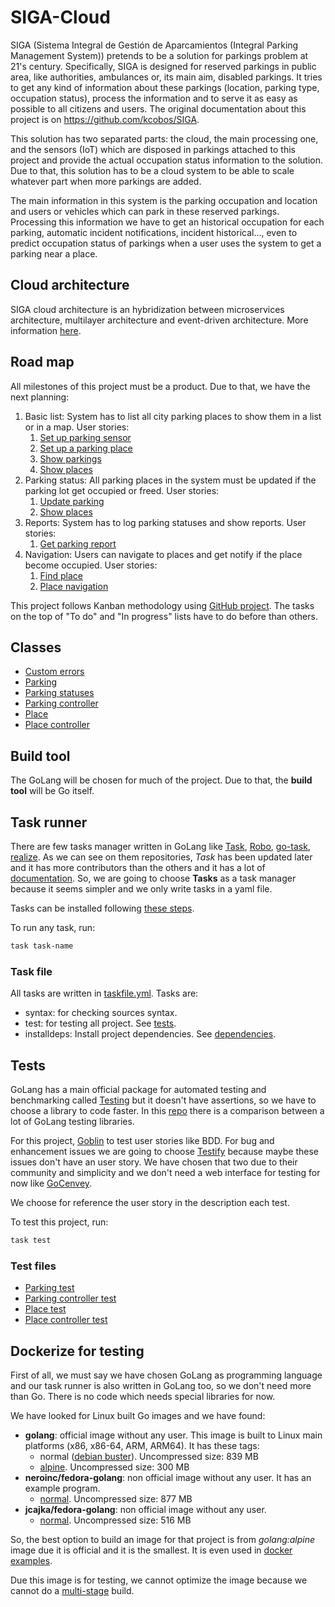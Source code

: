 # SIGA-Cloud

SIGA (Sistema Integral de Gestión de Aparcamientos (Integral Parking Management System)) pretends to be a solution for parkings problem at 21's century. Specifically, SIGA is designed for reserved parkings in public area, like authorities, ambulances or, its main aim, disabled parkings. It tries to get any kind of information about these parkings (location, parking type, occupation status), process the information and to serve it as easy as possible to all citizens and users. The original documentation about this project is on <https://github.com/kcobos/SIGA>.

This solution has two separated parts: the cloud, the main processing one, and the sensors (IoT) which are disposed in parkings attached to this project and provide the actual occupation status information to the solution. Due to that, this solution has to be a cloud system to be able to scale whatever part when more parkings are added.

The main information in this system is the parking occupation and location and users or vehicles which can park in these reserved parkings. Processing this information we have to get an historical occupation for each parking, automatic incident notifications, incident historical..., even to predict occupation status of parkings when a user uses the system to get a parking near a place.

## Cloud architecture

SIGA cloud architecture is an hybridization between microservices architecture, multilayer architecture and event-driven architecture. More information [here](docs/architecture.md).

## Road map

All milestones of this project must be a product. Due to that, we have the next planning:

1. Basic list: System has to list all city parking places to show them in a list or in a map. User stories:
   1. [Set up parking sensor](https://github.com/kcobos/SIGA-Cloud/issues/2)
   2. [Set up a parking place](https://github.com/kcobos/SIGA-Cloud/issues/3)
   3. [Show parkings](https://github.com/kcobos/SIGA-Cloud/issues/16)
   4. [Show places](https://github.com/kcobos/SIGA-Cloud/issues/6)
2. Parking status: All parking places in the system must be updated if the parking lot get occupied or freed. User stories:
   1. [Update parking](https://github.com/kcobos/SIGA-Cloud/issues/7)
   2. [Show places](https://github.com/kcobos/SIGA-Cloud/issues/6)
3. Reports: System has to log parking statuses and show reports. User stories:
   1. [Get parking report](https://github.com/kcobos/SIGA-Cloud/issues/9)
4. Navigation: Users can navigate to places and get notify if the place become occupied. User stories:
   1. [Find place](https://github.com/kcobos/SIGA-Cloud/issues/15)
   2. [Place navigation](https://github.com/kcobos/SIGA-Cloud/issues/8)

This project follows Kanban methodology using [GitHub project](https://github.com/kcobos/SIGA-Cloud/projects/2). The tasks on the top of "To do" and "In progress" lists have to do before than others.

## Classes

- [Custom errors](internal/errors/errors.go)
- [Parking](internal/models/parking.go)
- [Parking statuses](internal/models/status.go)
- [Parking controller](internal/controllers/parkings.go)
- [Place](internal/models/place.go)
- [Place controller](internal/controllers/places.go)

## Build tool

The GoLang will be chosen for much of the project. Due to that, the **build tool** will be Go itself.

## Task runner

There are few tasks manager written in GoLang like [Task](https://github.com/go-task/task), [Robo](https://github.com/tj/robo), [go-task](https://github.com/leandroveronezi/go-task), [realize](https://github.com/oxequa/realize). As we can see on them repositories, *Task* has been updated later and it has more contributors than the others and it has a lot of [documentation](https://taskfile.dev). So, we are going to choose **Tasks** as a task manager because it seems simpler and we only write tasks in a yaml file.

Tasks can be installed following [these steps](https://taskfile.dev/#/installation?id=install-script).

To run any task, run:

```bash
task task-name
```

### Task file

All tasks are written in [taskfile.yml](./Taskfile.yml). Tasks are:

- syntax: for checking sources syntax.
- test: for testing all project. See [tests](#test-files).
- installdeps: Install project dependencies. See [dependencies](go.mod).

## Tests

GoLang has a main official package for automated testing and benchmarking called [Testing](https://golang.org/pkg/testing/) but it doesn't have assertions, so we have to choose a library to code faster. In this [repo](https://github.com/bmuschko/go-testing-frameworks) there is a comparison between a lot of GoLang testing libraries.

For this project, [Goblin](https://github.com/franela/goblin) to test user stories like BDD. For bug and  enhancement issues we are going to choose [Testify](https://github.com/stretchr/testify) because maybe these issues don't have an user story. We have chosen that two due to their community and simplicity and we don't need a web interface for testing for now like [GoCenvey](https://github.com/smartystreets/goconvey).

We choose for reference the user story in the description each test.

To test this project, run:

```bash
task test
```

### Test files

- [Parking test](internal/models/parking_test.go)
- [Parking controller test](internal/controllers/parkings_test.go)
- [Place test](internal/models/place_test.go)
- [Place controller test](internal/controllers/places_test.go)

## Dockerize for testing

First of all, we must say we have chosen GoLang as programming language and our task runner is also written in GoLang too, so we don't need more than Go. There is no code which needs special libraries for now.

We have looked for Linux built Go images and we have found:

- **golang**: official image without any user. This image is built to Linux main platforms (x86, x86-64, ARM, ARM64). It has these tags:
  - normal ([debian buster](https://github.com/docker-library/golang/blob/a7f393378d8566caf777ad2e6b9dc9d014875a88/1.15/buster/Dockerfile)). Uncompressed size: 839 MB
  - [alpine](https://github.com/docker-library/golang/blob/a7f393378d8566caf777ad2e6b9dc9d014875a88/1.15/alpine3.12/Dockerfile). Uncompressed size: 300 MB
- **neroinc/fedora-golang**: non official image without any user. It has an example program.
  - [normal](https://github.com/NeroINC/docker/blob/master/fedora-golang/Dockerfile). Uncompressed size: 877 MB
- **jcajka/fedora-golang**: non official image without any user.
  - [normal](https://github.com/jcajka/fedora-golang/blob/master/f25/Dockerfile). Uncompressed size: 516 MB

So, the best option to build an image for that project is from *golang:alpine* image due it is official and it is the smallest. It is even used in [docker examples](https://docs.docker.com/develop/develop-images/multistage-build/#use-multi-stage-builds).

Due this image is for testing, we cannot optimize the image because we cannot do a [multi-stage](https://docs.docker.com/develop/develop-images/multistage-build/#use-multi-stage-builds) build.
